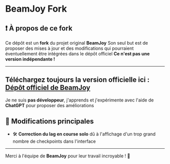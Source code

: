 # BeamJoy Fork
## ❗ À propos de ce fork

Ce dépôt est un **fork** du projet original **BeamJoy**
Son seul but est de proposer des mises à jour et des modifications qui pourraient éventuellement être intégrées dans le dépôt officiel
**Ce n'est pas une version indépendante !**

---
## Téléchargez toujours la version officielle ici : [Dépôt officiel de BeamJoy](https://github.com/my-name-is-samael/BeamJoy)

Je ne suis **pas développeur**, j'apprends et j'expérimente avec l'aide de **ChatGPT** pour proposer des améliorations

## 🔧 Modifications principales
- 🛠 **Correction du lag en course solo** dû à l'affichage d'un trop grand nombre de checkpoints dans l'interface

---

Merci à l'équipe de **BeamJoy** pour leur travail incroyable ! 🙌